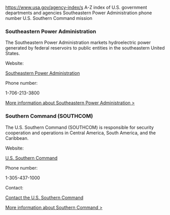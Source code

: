 

https://www.usa.gov/agency-index/s
A-Z index of U.S. government departments and agencies
Southeastern Power Administration phone number
U.S. Southern Command mission

### Southeastern Power Administration

The Southeastern Power Administration markets hydroelectric power generated by federal reservoirs to public entities in the southeastern United States.

Website:

[Southeastern Power Administration](https://www.energy.gov/sepa/southeastern-power-administration)

Phone number:

1-706-213-3800

[More information about Southeastern Power Administration >](https://www.usa.gov/agencies/southeastern-power-administration)

### Southern Command (SOUTHCOM)

The U.S. Southern Command (SOUTHCOM) is responsible for security cooperation and operations in Central America, South America, and the Caribbean.

Website:

[U.S. Southern Command](http://www.southcom.mil)

Phone number:

1-305-437-1000

Contact:

[Contact the U.S. Southern Command](http://www.southcom.mil/Contact/)

[More information about Southern Command >](https://www.usa.gov/agencies/u-s-southern-command)
